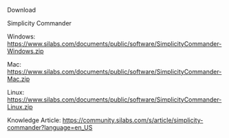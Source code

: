 Download


Simplicity Commander

Windows:  https://www.silabs.com/documents/public/software/SimplicityCommander-Windows.zip

Mac:      https://www.silabs.com/documents/public/software/SimplicityCommander-Mac.zip

Linux:    https://www.silabs.com/documents/public/software/SimplicityCommander-Linux.zip

Knowledge Article:
https://community.silabs.com/s/article/simplicity-commander?language=en_US
